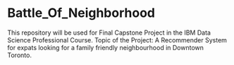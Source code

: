 # Battle_Of_Neighborhood
This repository will be used for Final Capstone Project in the IBM  Data Science Professional Course.
Topic of the Project: A Recommender System for expats looking for a family friendly neighbourhood in Downtown Toronto.
